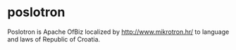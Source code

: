 # poslotron
Poslotron is Apache OfBiz localized by http://www.mikrotron.hr/ to language and laws of Republic of Croatia.
